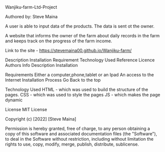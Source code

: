 Wanjiku-farm-Ltd-Project

Authored by: Steve Maina

A user is able to input data of the products. The data is sent ot the owner.

A website that informs the owner of the farm about daily records in the farm and keeps track on the progress of the farm income.

Link to the site - https://stevemaina00.github.io/Wanjiku-farm/

Description Installation Requirement Technology Used Reference Licence 
Authors Info Description Installation

Requirements Either a computer,phone,tablet or an Ipad An access to the Internet Installation Process Go Back to the top

Technology Used HTML - which was used to build the structure of the pages. CSS - which was used to style the pages JS - which makes the page dynamic

License MIT License

Copyright (c) [2022] [Steve Maina]


Permission is hereby granted, free of charge, to any person obtaining a copy of this software and associated documentation files (the "Software"), to deal in the Software without restriction, including without limitation the rights to use, copy, modify, merge, publish, distribute, sublicense.
